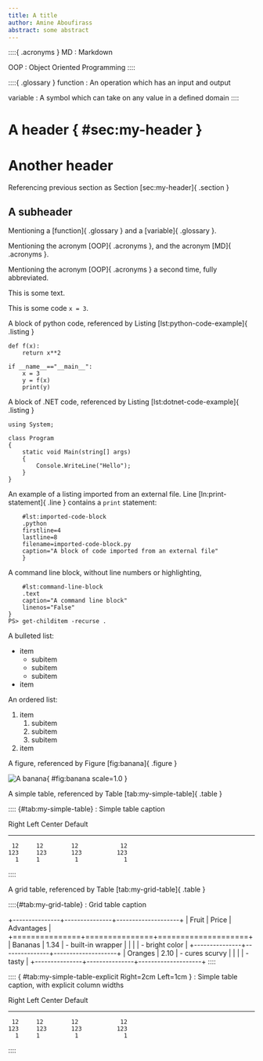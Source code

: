 ```yaml
---
title: A title
author: Amine Aboufirass
abstract: some abstract
---
```

::::{ .acronyms }
MD
: Markdown

OOP
: Object Oriented Programming
::::


::::{ .glossary }
function
: An operation which has an input and output

variable
: A symbol which can take on any value in a defined domain
::::

# A header { #sec:my-header }

# Another header

Referencing previous section as Section [sec:my-header]{ .section }

## A subheader

Mentioning a [function]{ .glossary } and a [variable]{ .glossary }.

Mentioning the acronym [OOP]{ .acronyms }, and the acronym [MD]{ .acronyms }.

Mentioning the acronym [OOP]{ .acronyms } a second time, fully abbreviated.

This is some text.

This is some code `x = 3`.

A block of python code, referenced by Listing [lst:python-code-example]{ .listing }

``` { #lst:python-code-example .python caption="An example of python code" }
def f(x):
    return x**2

if __name__=="__main__":
    x = 3
    y = f(x)
    print(y)
```

A block of .NET code, referenced by Listing [lst:dotnet-code-example]{ .listing }

``` { #lst:dotnet-code-example .cs caption="An example of dotnet code" }
using System;

class Program
{
    static void Main(string[] args)
    {
        Console.WriteLine("Hello");
    }
}
```

An example of a listing imported from an external file. Line [ln:print-statement]{ .line }
contains a `print` statement:

``` {
    #lst:imported-code-block 
    .python 
    firstline=4 
    lastline=8 
    filename=imported-code-block.py
    caption="A block of code imported from an external file"
    }
```

A command line block, without line numbers or highlighting, 

```{
    #lst:command-line-block
    .text
    caption="A command line block"
    linenos="False"
}
PS> get-childitem -recurse .
```

A bulleted list:

- item
    - subitem
    - subitem
    - subitem
- item

An ordered list:

1. item
    1. subitem
    1. subitem
    1. subitem
1. item

A figure, referenced by Figure [fig:banana]{ .figure }

![A banana](banana.jpg){ #fig:banana scale=1.0 }

A simple table, referenced by Table [tab:my-simple-table]{ .table }

:::: {#tab:my-simple-table}
: Simple table caption

  Right     Left     Center     Default
-------     ------ ----------   -------
     12     12        12            12
    123     123       123          123
      1     1          1             1
::::

A grid table, referenced by Table [tab:my-grid-table]{ .table }

::::{#tab:my-grid-table}
: Grid table caption

+---------------+---------------+--------------------+
| Fruit         | Price         | Advantages         |
+===============+===============+====================+
| Bananas       |  1.34         | - built-in wrapper |
|               |               | - bright color     |
+---------------+---------------+--------------------+
| Oranges       |  2.10         | - cures scurvy     |
|               |               | - tasty            |
+---------------+---------------+--------------------+
::::

:::: { #tab:my-simple-table-explicit Right=2cm Left=1cm }
: Simple table caption, with explicit column widths

  Right     Left     Center     Default
-------     ------ ----------   -------
     12     12        12            12
    123     123       123          123
      1     1          1             1
::::


